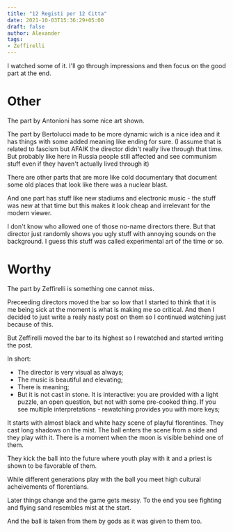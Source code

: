 ```yaml
---
title: "12 Registi per 12 Citta"
date: 2021-10-03T15:36:29+05:00
draft: false
author: Alexander
tags:
- Zeffirelli
---
```


I watched some of it.
I'll go through impressions and then focus on the good part at the end.

# Other

The part by Antonioni has some nice art shown.

The part by Bertolucci made to be more dynamic wich is a nice idea and it has things with some added meaning like ending for sure.
(I assume that is related to fascism but AFAIK the director didn't really live through that time. But probably like here in Russia people still affected and see communism stuff even if they haven't actually lived through it)

There are other parts that are more like cold documentary that document some old places that look like there was a nuclear blast.

And one part has stuff like new stadiums and electronic music - the stuff was new at that time but this makes it look cheap and irrelevant for the modern viewer.

I don't know who allowed one of those no-name directors there.
But that director just randomly shows you ugly stuff with annoying sounds on the background.
I guess this stuff was called experimental art of the time or so.

# Worthy

The part by Zeffirelli is something one cannot miss.

Preceeding directors moved the bar so low that I started to think that it is me being sick at the moment is what is making me so critical.
And then I decided to just write a realy nasty post on them so I continued watching just because of this.

But Zeffirelli moved the bar to its highest so I rewatched and started writing the post.

In short:
- The director is very visual as always;
- The music is beautiful and elevating;
- There is meaning;
- But it is not cast in stone. It is interactive: you are provided with a light puzzle, an open question, but not with some pre-cooked thing.
  If you see multiple interpretations - rewatching provides you with more keys;

It starts with almost black and white hazy scene of playful florentines.
They cast long shadows on the mist.
The ball enters the scene from a side and they play with it.
There is a moment when the moon is visible behind one of them.

They kick the ball into the future where youth play with it and a priest is shown to be favorable of them.

While different generations play with the ball you meet high cultural acheivements of florentians.

Later things change and the game gets messy.
To the end you see fighting and flying sand resembles mist at the start.

And the ball is taken from them by gods as it was given to them too.

